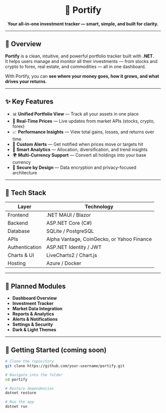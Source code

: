 <h1 align="center">💼 Portify</h1>

<p align="center">
  <b>Your all-in-one investment tracker — smart, simple, and built for clarity.</b>
</p>

---

## 🚀 Overview

**Portify** is a clean, intuitive, and powerful portfolio tracker built with **.NET**.  
It helps users manage and monitor all their investments — from stocks and crypto to forex, real estate, and commodities — all in one dashboard.

With Portify, you can **see where your money goes, how it grows, and what drives your returns**.

---

## ✨ Key Features

- 📊 **Unified Portfolio View** — Track all your assets in one place  
- 💸 **Real-Time Prices** — Live updates from market APIs (stocks, crypto, forex)  
- 📈 **Performance Insights** — View total gains, losses, and returns over time  
- 🔔 **Custom Alerts** — Get notified when prices move or targets hit  
- 🧠 **Smart Analytics** — Allocation, diversification, and trend insights  
- 🌍 **Multi-Currency Support** — Convert all holdings into your base currency  
- 🔐 **Secure by Design** — Data encryption and privacy-focused architecture  

---

## 🧠 Tech Stack

| Layer | Technology |
|-------|-------------|
| Frontend | .NET MAUI / Blazor |
| Backend | ASP.NET Core (C#) |
| Database | SQLite / PostgreSQL |
| APIs | Alpha Vantage, CoinGecko, or Yahoo Finance |
| Authentication | ASP.NET Identity / JWT |
| Charts & UI | LiveCharts2 / Chart.js |
| Hosting | Azure / Docker |

---

## 🧩 Planned Modules

- **Dashboard Overview**
- **Investment Tracker**
- **Market Data Integration**
- **Reports & Analytics**
- **Alerts & Notifications**
- **Settings & Security**
- **Dark & Light Themes**

---

## 🔧 Getting Started (coming soon)

```bash
# Clone the repository
git clone https://github.com/your-username/portify.git

# Navigate into the folder
cd portify

# Restore dependencies
dotnet restore

# Run the app
dotnet run
```

